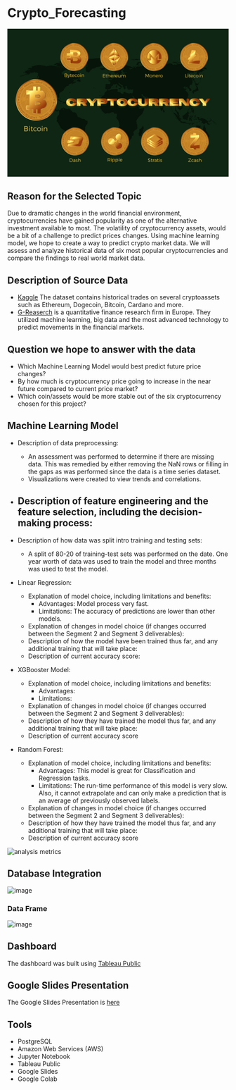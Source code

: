 # Crypto_Forecasting
![](Images/cryptocurrency-6791069_1280.png)

## Reason for the Selected Topic
Due to dramatic changes in the world financial environment, cryptocurrencies have gained popularity as one of the alternative investment available to most. The volatility of cryptocurrency assets, would be a bit of a challenge to predict prices changes. Using machine learning model, we hope to create a way to predict crypto market data. We will assess and analyze historical data of six most popular cryptocurrencies and compare the findings to real world market data.

## Description of Source Data
- [Kaggle](https://www.kaggle.com/competitions/g-research-crypto-forecasting/data) The dataset contains historical trades on several cryptoassets such as Ethereum, Dogecoin, Bitcoin, Cardano and more.
- [G-Reaserch](https://www.gresearch.co.uk/) is a quantitative finance research firm in Europe. They utilized machine learning, big data and the most advanced technology to predict movements in the financial markets.

## Question we hope to answer with the data
- Which Machine Learning Model would best predict future price changes?
- By how much is cryptocurrency price going to increase in the near future compared to current price market?
- Which coin/assets would be more stable out of the six cryptocurrency chosen for this project?


## Machine Learning Model 
- Description of data preprocessing:
	- An assessment was performed to determine if there are missing data. This was remedied by either removing the NaN rows or filling in the gaps as was performed since the data is a time series dataset.
	- Visualizations were created to view trends and correlations. 
- Description of feature engineering and the feature selection, including the decision-making process:
	- 
- Description of how data was split intro training and testing sets:
	- A split of 80-20 of training-test sets was performed on the date. One year worth of data was used to train the model and three months was used to test the model.
	
- Linear Regression:
	- Explanation of model choice, including limitations and benefits:
		- Advantages: Model process very fast.
		- Limitations: The accuracy of predictions are lower than other models.
	- Explanation of changes in model choice (if changes occurred between the Segment 2 and Segment 3 deliverables):
	- Description of how the model have been trained thus far, and any additional training that will take place:
	- Description of current accuracy score:
- XGBooster Model:
	- Explanation of model choice, including limitations and benefits:
		- Advantages: 
		- Limitations: 
	- Explanation of changes in model choice (if changes occurred between the Segment 2 and Segment 3 deliverables):
	- Description of how they have trained the model thus far, and any additional training that will take place:
	- Description of current accuracy score
- Random Forest:
	- Explanation of model choice, including limitations and benefits:
		- Advantages: This model is great for Classification and Regression tasks.
		- Limitations: The run-time performance of this model is very slow. Also, it cannot extrapolate and can only make a prediction that is an average of previously observed labels. 
	- Explanation of changes in model choice (if changes occurred between the Segment 2 and Segment 3 deliverables):
	- Description of how they have trained the model thus far, and any additional training that will take place:
	- Description of current accuracy score
	
![analysis metrics](https://user-images.githubusercontent.com/107179765/197721081-94517e80-0406-445b-be75-dadd195f5fb7.png)

## Database Integration
![image](https://user-images.githubusercontent.com/106962921/198487660-16bba9ea-5c3b-4739-bfbc-bb05ca4a1870.png)

### Data Frame
![image](https://user-images.githubusercontent.com/106962921/198488757-9adccb79-8396-4045-a616-59cd39016f88.png)

## Dashboard
The dashboard was built using [Tableau Public](https://public.tableau.com/views/Crypto-Forcasting/Sheet2?:language=en-US&:display_count=n&:origin=viz_share_link)

## Google Slides Presentation
The Google Slides Presentation is [here](https://docs.google.com/presentation/d/1R3Lg4sMtYCmoqtfwwtoq2NXgn566m73cyllYO-bAe2E/edit#slide=id.g17bf7b93144_0_70)

## Tools
- PostgreSQL
- Amazon Web Services (AWS)
- Jupyter Notebook
- Tableau Public
- Google Slides
- Google Colab

